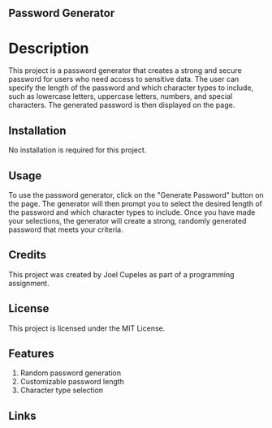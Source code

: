 ## Password Generator

# Description
This project is a password generator that creates a strong and secure password for users who need access to sensitive data. The user can specify the length of the password and which character types to include, such as lowercase letters, uppercase letters, numbers, and special characters. The generated password is then displayed on the page.

## Installation
No installation is required for this project. 

## Usage
To use the password generator, click on the "Generate Password" button on the page. The generator will then prompt you to select the desired length of the password and which character types to include. Once you have made your selections, the generator will create a strong, randomly generated password that meets your criteria.

## Credits
This project was created by Joel Cupeles as part of a programming assignment.

## License
This project is licensed under the MIT License.

## Features
1. Random password generation
2. Customizable password length
3. Character type selection

## Links
![]() 